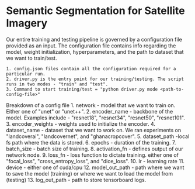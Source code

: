 # Semantic Segmentation for Satellite Imagery

Our entire training and testing pipeline is governed by a configuration file provided as an input. The configuration file contains info regarding the model, weight initialization, hyperparameters, and the path to dataset that we want to train/test.

    1. config.json files contain all the configuration required for a particular run.
    2. driver.py is the entry point for our training/testing. The script runs in two modes - "train" and "test".
    3. Command to start training/test = "python driver.py mode <path-to-config-file>"
    

Breakdown of a config file
    1. network - model that we want to train on. Either one of "unet" or "unet++".
    2. encoder_name - backbone of the model. Examples include - "resnet18", "resnet34", "resnet50", "resnet101".
    3. encoder_weights - weights used to initialize the encoder.
    4. dataset_name - dataset that we want to work on. We ran experiments on "landcoverai", "landcovernet", and "ghanacropcover".
    5. dataset_path -local fs path where the data is stored.
    6. epochs - duration of the training.
    7. batch_size - batch size of training.
    8. activation_fn - defines output of our network node.
    9. loss_fn - loss function to dictate training. either one of "focal_loss", "cross_entropy_loss", and "dice_loss".
    10. lr - learning rate
    11. device - either one of cuda/cpu
    12. model_out_path - path where we want to save the model (training) or where we want to load the model from (testing)
    13. log_out_path - path to store tensorboard logs.
